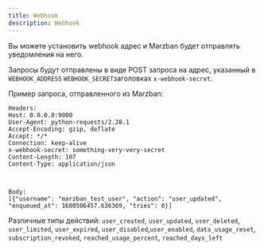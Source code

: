 ```yaml
---
title: Webhook
description: Webhook
---
```


Вы можете установить webhook адрес и Marzban будет отправлять уведомления на него.

Запросы будут отправлены в виде POST запроса на адрес, указанный в `WEBHOOK_ADDRESS` `WEBHOOK_SECRET`заголовках `x-webhook-secret`.

Пример запроса, отправленного из Marzban:

```http
Headers:
Host: 0.0.0.0:9000
User-Agent: python-requests/2.28.1
Accept-Encoding: gzip, deflate
Accept: */*
Connection: keep-alive
x-webhook-secret: something-very-very-secret
Content-Length: 107
Content-Type: application/json



Body:
[{"username": "marzban_test_user", "action": "user_updated", "enqueued_at": 1680506457.636369, "tries": 0}]
```

Различные типы действий: `user_created`, `user_updated`, `user_deleted`, `user_limited`, `user_expired`, `user_disabled`,`user_enabled`, `data_usage_reset`, `subscription_revoked`, `reached_usage_percent`, `reached_days_left`
